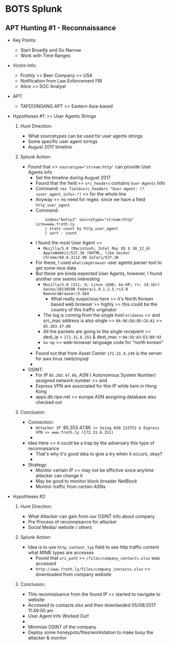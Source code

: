# BOTS Splunk

## APT Hunting #1 - Reconnaissance
- Key Points:
    - Start Broadly and Go Narrow
    - Work with Time Ranges

- Victim Info:
    - Frothly >> Beer Company >> USA
    - Notification from Law Enforcement FBI
    - Alice >> SOC Analyst

- APT:
    - TAFDOINGANG APT >> Eastern Asia-based

- Hypotheses #1: >> User Agents Strings
    1. Hunt Direction:
        - What sourcetypes can be used for user agents strings
        - Some specific user agent strings
        - August 2017 timeline

    2. Splunk Action:
        - Found that >> `sourcetype="stream:http"` can provide User Agents Info
            - Set the timeline during August 2017
            - Found that the field >> `src_headers` contains `User-Agents` Info
            - Command: `rex field=src_headers "User-Agent: (?<user_agent_info>.*)` >> for the whole line
            - Anyway >> no need for regex: since we have a field `http_user_agent`
            - Command:
                ```code
                    index="botsv2" sourcetype="stream:http" site=www.froth.ly
                    | stats count by http_user_agent
                    | sort - count
                ```
            - I found the most User Agent >>
                - `Mozilla/5.0 (Macintosh; Intel Mac OS X 10_12_6) AppleWebKit/537.36 (KHTML, like Gecko) Chrome/60.0.3112.90 Safari/537.36`
            - For these, I used `whatismybrowser` user agents parser tool to get some nice data
            - But these are kinda expected User Agents, however, I found another one seems interesting
                - `Mozilla/5.0 (X11; U; Linux i686; ko-KP; rv: 19.1br) Gecko/20130508 Fedora/1.9.1-2.5.rs3.0 NaenaraBrowser/3.5b4`
                    - What really suspicious here >> it's North Korean based web browser >> highly >> this could be the country of this traffic originator
                - The log is coming from the single host `eridanus` >> and src_mac address is also single >> `0A:96:DA:8D:C8:A1` >> `85.203.47.86`
                - All the packets are going to the single recepient >> dest_ip = `172.31.6.251` & dest_mac = `0A:5D:A3:E3:B9:92`
                - `ko-kp` >> web-browser language code for "north korean"
                -
            - Found out that from Asset Center `172.31.4.249` is the server for aws linux /web/mysql
            -
        - OSINT:
            - For IP `85.203.47.86`, ASN ( Autonomous System Number) assigned network number >> and
            - Express VPN are associated for this IP while bein in Hong Kong
            - apps.db.ripe.net >> europe ASN assigning database also checked out

    3. Conclusion:
        - Connection:
            - `Attacker IP `85.203.47.86` >> Using ASN 133752 & Express VPN >> www.froth.ly (172.31.6.251)`
            -
        - Idea Here >> it could be a trap by the adversary this type of reconnaisance
            - That's why it's good idea to give a try when it occurs, okay?
            -
        - Strategy:
            - Monitor certain IP >> may not be effictive since anytime attacker can change it
            - May be good to monitor block broader NetBlock
            - Monitor traffic from certain ASNs

- Hypotheses #2:
    1. Hunt Direction:
        - What Attacker can gain from our OSINT info about company
        - Pre Process of reconnaisance for attacker
        - Social Media/ website / others

    2. Splunk Action:
        - Idea is to use `http_content_typ` field to see http traffic content what MIME types are accesses
            - Found that `uri_path` >> `/files/company_contacts.xlsx` was accessed
            - `http://www.froth.ly/files/company_contacts.xlsx` >> downloaded from company website

    3. Conclusion:
        - This reconnaisance from the found IP >> started to navigate to website
        - Accessed to contacts.xlsx and then downlaoded 05/08/2017 11:49:00 am
        - User Agent Info Worked Out!
        -
        - Minimize OSINT of the company
        - Deploy some honeypots/files/workstation to make busy the attacker & monitor


